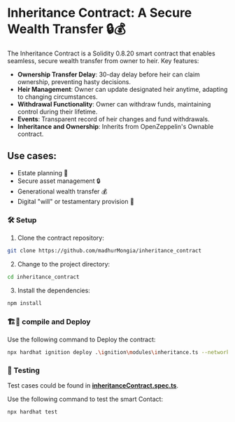 # Inheritance Contract: A Secure Wealth Transfer 🔒💰

The Inheritance Contract is a Solidity 0.8.20 smart contract that enables seamless, secure wealth transfer from owner to heir. Key features:

- **Ownership Transfer Delay**: 30-day delay before heir can claim ownership, preventing hasty decisions.
- **Heir Management**: Owner can update designated heir anytime, adapting to changing circumstances.
- **Withdrawal Functionality**: Owner can withdraw funds, maintaining control during their lifetime.
- **Events**: Transparent record of heir changes and fund withdrawals.
- **Inheritance and Ownership**: Inherits from OpenZeppelin's Ownable contract.

## Use cases:

- Estate planning 📜
- Secure asset management 🔒
- Generational wealth transfer 💰
- Digital "will" or testamentary provision 📝


### 🛠️ Setup

1. Clone the contract repository:

```sh
git clone https://github.com/madhurMongia/inheritance_contract
```

2. Change to the project directory:

```sh
cd inheritance_contract
```

3. Install the dependencies:

```sh
npm install
```

### 🏗️🚀 compile and Deploy

Use the following command to Deploy the contract:

```sh
npx hardhat ignition deploy .\ignition\modules\inheritance.ts --network sepolia
```

### 🧪 Testing

Test cases could be found in **[inheritanceContract.spec.ts](https://github.com/madhurMongia/inheritance_contract/blob/main/test/inheritanceContract.spec.ts)**.

Use the following command to test the smart Contact:
```sh
npx hardhat test
```